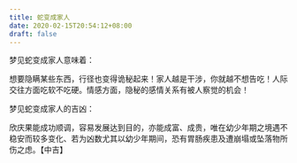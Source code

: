 ```yaml
---
title: 蛇变成家人
date: 2020-02-15T20:54:12+08:00
draft: false
---
```


梦见蛇变成家人意味着：



想要隐瞒某些东西，行径也变得诡秘起来！家人越是干涉，你就越不想告吃！人际交往方面吃软不吃硬。情感方面，隐秘的感情关系有被人察觉的机会！



梦见蛇变成家人的吉凶：



欣庆果能成功顺调，容易发展达到目的，亦能成富、成贵，唯在幼少年期之境遇不稳安而较多变化、若为凶数尤其以幼少年期间，恐有胃肠疾患及遭崩塌或坠落物所伤之虑。【中吉】